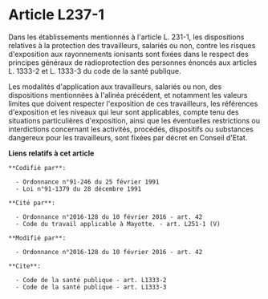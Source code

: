 # Article L237-1

Dans les établissements mentionnés à l'article L. 231-1, les dispositions relatives à la protection des travailleurs,
salariés ou non, contre les risques d'exposition aux rayonnements ionisants sont fixées dans le respect des principes
généraux de radioprotection des personnes énoncés aux articles L. 1333-2 et L. 1333-3 du code de la santé publique.

Les modalités d'application aux travailleurs, salariés ou non, des dispositions mentionnées à l'alinéa précédent, et
notamment les valeurs limites que doivent respecter l'exposition de ces travailleurs, les références d'exposition et les
niveaux qui leur sont applicables, compte tenu des situations particulières d'exposition, ainsi que les éventuelles
restrictions ou interdictions concernant les activités, procédés, dispositifs ou substances dangereux pour les travailleurs,
sont fixées par décret en Conseil d'Etat.

**Liens relatifs à cet article**

	**Codifié par**:

	  - Ordonnance n°91-246 du 25 février 1991
	  - Loi n°91-1379 du 28 décembre 1991

	**Cité par**:

	  - Ordonnance n°2016-128 du 10 février 2016 - art. 42
	  - Code du travail applicable à Mayotte. - art. L251-1 (V)

	**Modifié par**:

	  - Ordonnance n°2016-128 du 10 février 2016 - art. 42

	**Cite**:

	  - Code de la santé publique - art. L1333-2
	  - Code de la santé publique - art. L1333-3
